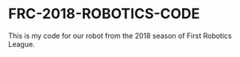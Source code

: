 # FRC-2018-ROBOTICS-CODE
This is my code for our robot from the 2018 season of First Robotics League. 
